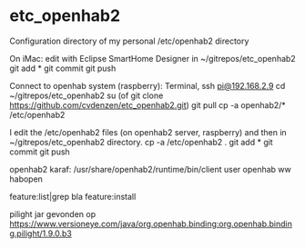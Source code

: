 # etc_openhab2
Configuration directory of my personal /etc/openhab2 directory

On iMac:
edit with Eclipse SmartHome Designer in ~/gitrepos/etc_openhab2
git add *
git commit
git push

Connect to openhab system (raspberry):
Terminal, ssh pi@192.168.2.9
cd ~/gitrepos/etc_openhab2
su
(of git clone https://github.com/cvdenzen/etc_openhab2.git)
git pull
cp -a openhab2/* /etc/openhab2

I edit the /etc/openhab2 files (on openhab2 server, raspberry) and then
in ~/gitrepos/etc_openhab2 directory.
cp -a /etc/openhab2 .
git add *
git commit
git push

openhab2 karaf:
/usr/share/openhab2/runtime/bin/client
user openhab ww habopen

feature:list|grep bla
feature:install

pilight jar gevonden op https://www.versioneye.com/java/org.openhab.binding:org.openhab.binding.pilight/1.9.0.b3
